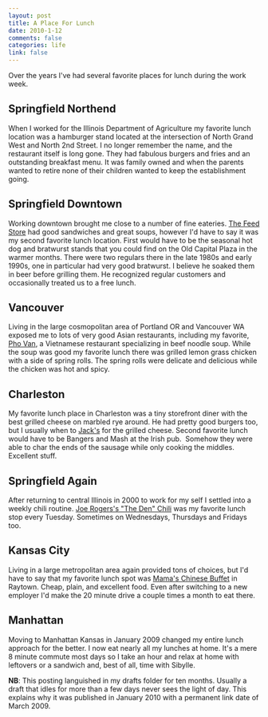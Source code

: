 ```yaml
--- 
layout: post
title: A Place For Lunch
date: 2010-1-12
comments: false
categories: life
link: false
---
```

Over the years I've had several favorite places for lunch during the work week.
## Springfield Northend
When I worked for the Illinois Department of Agriculture my favorite lunch location was a hamburger stand located at the intersection of North Grand West and North 2nd Street. I no longer remember the name, and the restaurant itself is long gone. They had fabulous burgers and fries and an outstanding breakfast menu. It was family owned and when the parents wanted to retire none of their children wanted to keep the establishment going.
## Springfield Downtown
Working downtown brought me close to a number of fine eateries. <a title="Yelp Review of The Feed Store" href="http://www.yelp.com/biz/feed-store-the-springfield" target="_blank">The Feed Store</a> had good sandwiches and great soups, however I'd have to say it was my second favorite lunch location. First would have to be the seasonal hot dog and bratwurst stands that you could find on the Old Capital Plaza in the warmer months. There were two regulars there in the late 1980s and early 1990s, one in particular had very good bratwurst. I believe he soaked them in beer before grilling them. He recognized regular customers and occasionally treated us to a free lunch.
## Vancouver
Living in the large cosmopolitan area of Portland OR and Vancouver WA exposed me to lots of very good Asian restaurants, including my favorite, <a title="Pho Van Restaurant" href="http://www.phovanrestaurant.com/" target="_blank">Pho Van</a>, a Vietnamese restaurant specializing in beef noodle soup. While the soup was good my favorite lunch there was grilled lemon grass chicken with a side of spring rolls. The spring rolls were delicate and delicious while the chicken was hot and spicy.
## Charleston
My favorite lunch place in Charleston was a tiny storefront diner with the best grilled cheese on marbled rye around. He had pretty good burgers too, but I usually when to <a title="Jack's" href="http://charleston.citysearch.com/profile/9139486/charleston_sc/jack_s_cafe.html" target="_blank">Jack's</a> for the grilled cheese. Second favorite lunch would have to be Bangers and Mash at the Irish pub.  Somehow they were able to char the ends of the sausage while only cooking the middles. Excellent stuff.
## Springfield Again
After returning to central Illinois in 2000 to work for my self I settled into a weekly chili routine. <a title="The Den Chili" href="http://www.joerogerschili.com/" target="_blank">Joe Rogers's "The Den" Chili</a> was my favorite lunch stop every Tuesday. Sometimes on Wednesdays, Thursdays and Fridays too.
## Kansas City
Living in a large metropolitan area again provided tons of choices, but I'd have to say that my favorite lunch spot was <a title="Ma ma Chinese Restaurant" href="http://www.mamachinaresturant.com/" target="_blank">Mama's Chinese Buffet</a> in Raytown. Cheap, plain, and excellent food. Even after switching to a new employer I'd make the 20 minute drive a couple times a month to eat there.
## Manhattan
Moving to Manhattan Kansas in January 2009 changed my entire lunch approach for the better. I now eat nearly all my lunches at home. It's a mere 8 minute commute most days so I take an hour and relax at home with leftovers or a sandwich and, best of all, time with Sibylle.

<strong>NB</strong>: This posting languished in my drafts folder for ten months. Usually a draft that idles for more than a few days never sees the light of day. This explains why it was published in January 2010 with a permanent link date of March 2009.
